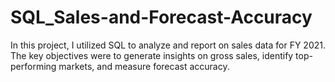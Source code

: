 # SQL_Sales-and-Forecast-Accuracy
In this project, I utilized SQL to analyze and report on sales data for FY 2021. The key objectives were to generate insights on gross sales, identify top-performing markets, and measure forecast accuracy.
